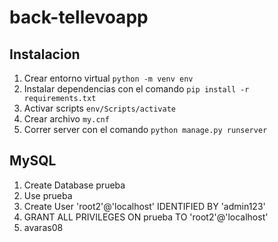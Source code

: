 # back-tellevoapp

## Instalacion

1. Crear entorno virtual `python -m venv env`
2. Instalar dependencias con el comando `pip install -r requirements.txt`
3. Activar scripts `env/Scripts/activate`
4. Crear archivo `my.cnf`
5. Correr server con el comando `python manage.py runserver`

## MySQL

1. Create Database prueba
2. Use prueba
3. Create User 'root2'@'localhost' IDENTIFIED BY 'admin123'
4. GRANT ALL PRIVILEGES ON prueba TO 'root2'@'localhost'
5. avaras08
